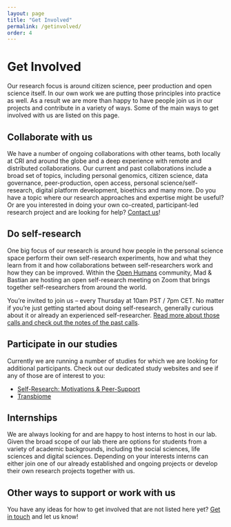 ```yaml
---
layout: page
title: "Get Involved"
permalink: /getinvolved/
order: 4
---
```


# Get Involved
Our research focus is around citizen science, peer production and open science itself. In our own work we are putting those principles into practice as well. As a result we are more than happy to have people join us in our projects and contribute in a variety of ways. Some of the main ways to get involved with us are listed on this page.

## Collaborate with us
We have a number of ongoing collaborations with other teams, both locally at CRI and around the globe and a deep experience with remote and distributed collaborations. Our current and past collaborations include a broad set of topics, including personal genomics, citizen science, data governance, peer-production, open access, personal science/self-research, digital platform development, bioethics and many more. Do you have a topic where our research approaches and expertise might be useful? Or are you interested in doing your own co-created, participant-led research project and are looking for help? [Contact us](/contact)!

## Do self-research
One big focus of our research is around how people in the personal science space perform their own self-research experiments, how and what they learn from it and how collaborations between self-researchers work and how they can be improved. Within the [Open Humans](https://www.openhumans.org/) community, Mad & Bastian are hosting an open self-research meeting on Zoom that brings together self-researchers from around the world.

You’re invited to join us – every Thursday at 10am PST / 7pm CET. No matter if you’re just getting started about doing self-research, generally curious about it or already an experienced self-researcher. [Read more about those calls and check out the notes of the past calls](https://docs.google.com/document/d/1sgXVMU84N6C780ngQk3aFzek656GlEQOAamlLnQjBSQ/edit).

## Participate in our studies
Currently we are running a number of studies for which we are looking for additional participants. Check out our dedicated study websites and see if any of those are of interest to you:
- [Self-Research: Motivations & Peer-Support](https://peerproducedresearch.github.io/Keating-Memorial-research/)
- [Transbiome](https://www.transbiome.org)

## Internships
We are always looking for and are happy to host interns to host in our lab. Given the broad scope of our lab there are options for students from a variety of academic backgrounds, including the social sciences, life sciences and digital sciences. Depending on your interests interns can either join one of our already established and ongoing projects or develop their own research projects together with us.

## Other ways to support or work with us
You have any ideas for how to get involved that are not listed here yet? <a href="/contact">Get in touch</a> and let us know!
